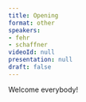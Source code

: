 ```yaml
---
title: Opening
format: other
speakers:
- fehr
- schaffner
videoId: null
presentation: null
draft: false
---
```

Welcome everybody!
